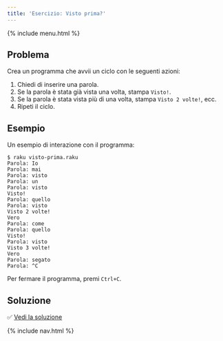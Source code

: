 ```yaml
---
title: 'Esercizio: Visto prima?'
---
```


{% include menu.html %}

## Problema

Crea un programma che avvii un ciclo con le seguenti azioni:

1. Chiedi di inserire una parola.
2. Se la parola è stata già vista una volta, stampa `Visto!`.
3. Se la parola è stata vista più di una volta, stampa `Visto 2 volte!`, ecc.
3. Ripeti il ciclo.

## Esempio

Un esempio di interazione con il programma:

```console
$ raku visto-prima.raku
Parola: Io
Parola: mai
Parola: visto
Parola: un
Parola: visto
Visto!
Parola: quello
Parola: visto
Visto 2 volte!
Vero
Parola: come
Parola: quello
Visto!
Parola: visto
Visto 3 volte!
Vero
Parola: segato
Parola: ^C
```

Per fermare il programma, premi `Ctrl+C`.

## Soluzione

✅ [Vedi la soluzione](solution)

{% include nav.html %}